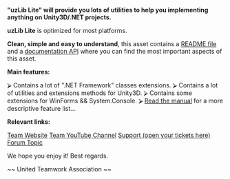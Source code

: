 **"uzLib Lite" will provide you lots of utilities to help you implementing anything on Unity3D/.NET projects.** 

**uzLib Lite** is optimized for most platforms. 

**Clean, simple and easy to understand**, this asset contains a [README file](https://dev.z3nth10n.net/dev/assets/uzlib.lite/manuals/) and a [documentation API](https://dev.z3nth10n.net/dev/assets/uzlib.lite/docs/) where you can find the most important aspects of this asset.

**Main features:** 

⮚ Contains a lot of ".NET Framework" classes extensions.
⮚ Contains a lot of utilities and extensions methods for Unity3D.
⮚ Contains some extensions for WinForms && System.Console.
⮚ [Read the manual](https://dev.z3nth10n.net/dev/assets/uzlib.lite/manuals/) for a more descriptive feature list...

**Relevant links:**

[Team Website](https://github.com/uta-org) 
[Team YouTube Channel](https://www.youtube.com/channel/UC1noBu4jkWFwRLwKOjUxBwA)
[Support (open your tickets here)](https://github.com/uta-org/support/issues)
[Forum Topic](https://forum.unity.com/threads/release-getassetpreview-in-unityengine.656365/)

We hope you enjoy it! 
Best regards.

~~ United Teamwork Association ~~ 